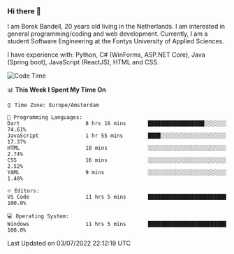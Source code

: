 ### Hi there 👋

I am Borek Bandell, 20 years old living in the Netherlands. I am interested in general programming/coding and web development. Currently, I am a student Software Engineering at the Fontys University of Applied Sciences.

I have experience with: Python, C# (WinForms, ASP.NET Core), Java (Spring boot), JavaScript (ReactJS), HTML and CSS.

<!--START_SECTION:waka-->
![Code Time](http://img.shields.io/badge/Code%20Time-0%20secs-blue)

📊 **This Week I Spent My Time On** 

```text
⌚︎ Time Zone: Europe/Amsterdam

💬 Programming Languages: 
Dart                     8 hrs 16 mins       ██████████████████░░░░░░░   74.61% 
JavaScript               1 hr 55 mins        ████░░░░░░░░░░░░░░░░░░░░░   17.37% 
HTML                     18 mins             ░░░░░░░░░░░░░░░░░░░░░░░░░   2.74% 
CSS                      16 mins             ░░░░░░░░░░░░░░░░░░░░░░░░░   2.52% 
YAML                     9 mins              ░░░░░░░░░░░░░░░░░░░░░░░░░   1.48%

🔥 Editors: 
VS Code                  11 hrs 5 mins       █████████████████████████   100.0%

💻 Operating System: 
Windows                  11 hrs 5 mins       █████████████████████████   100.0%

```


 Last Updated on 03/07/2022 22:12:19 UTC
<!--END_SECTION:waka-->

<!--**tcBorek2002/tcBorek2002** is a ✨ _special_ ✨ repository because its `README.md` (this file) appears on your GitHub profile.

Here are some ideas to get you started:

- 🔭 I’m currently working on ...
- 🌱 I’m currently learning ...
- 👯 I’m looking to collaborate on ...
- 🤔 I’m looking for help with ...
- 💬 Ask me about ...
- 📫 How to reach me: ...
- 😄 Pronouns: ...
- ⚡ Fun fact: ...
-->
